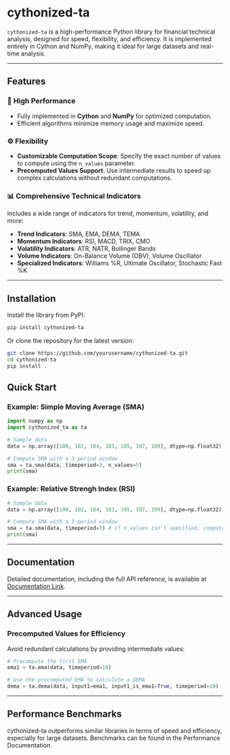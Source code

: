 # cythonized-ta

`cythonized-ta` is a high-performance Python library for financial technical analysis, designed for speed, flexibility, and efficiency. It is implemented entirely in Cython and NumPy, making it ideal for large datasets and real-time analysis.

---

## Features

### 🚀 **High Performance**
- Fully implemented in **Cython** and **NumPy** for optimized computation.
- Efficient algorithms minimize memory usage and maximize speed.

### ⚙️ **Flexibility**
- **Customizable Computation Scope**: Specify the exact number of values to compute using the `n_values` parameter.
- **Precomputed Values Support**: Use intermediate results to speed up complex calculations without redundant computations.

### 📊 **Comprehensive Technical Indicators**
Includes a wide range of indicators for trend, momentum, volatility, and more:
- **Trend Indicators**: SMA, EMA, DEMA, TEMA
- **Momentum Indicators**: RSI, MACD, TRIX, CMO
- **Volatility Indicators**: ATR, NATR, Bollinger Bands
- **Volume Indicators**: On-Balance Volume (OBV), Volume Oscillator
- **Specialized Indicators**: Williams %R, Ultimate Oscillator, Stochastic Fast %K

---

## Installation

Install the library from PyPI:

```bash
pip install cythonized-ta
```

Or clone the repository for the latest version:
```bash
git clone https://github.com/yourusername/cythonized-ta.git
cd cythonized-ta
pip install .
```

## Quick Start

### Example: Simple Moving Average (SMA)

```python
import numpy as np
import cythonized_ta as ta
```

```python
# Sample data
data = np.array([100, 102, 104, 103, 105, 107, 109], dtype=np.float32)

# Compute SMA with a 3-period window
sma = ta.sma(data, timeperiod=3, n_values=5)
print(sma)
```

### Example: Relative Strengh Index (RSI)


```python
# Sample data
data = np.array([100, 102, 104, 103, 105, 107, 109], dtype=np.float32)

# Compute SMA with a 3-period window
sma = ta.sma(data, timeperiod=3) # if n_values isn't specified, computes all available values
print(sma)
```
---

## Documentation

Detailed documentation, including the full API reference, is available at [Documentation Link](https://your-documentation-url).

---

## Advanced Usage

### Precomputed Values for Efficiency
Avoid redundant calculations by providing intermediate values:

```python
# Precompute the first EMA
ema1 = ta.ema(data, timeperiod=10)

# Use the precomputed EMA to calculate a DEMA
dema = ta.dema(data, input1=ema1, input1_is_ema1=True, timeperiod=10)
```

---

## Performance Benchmarks

cythonized-ta outperforms similar libraries in terms of speed and efficiency, especially for large datasets. Benchmarks can be found in the Performance Documentation.